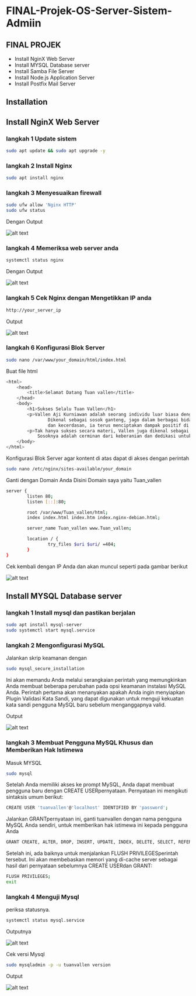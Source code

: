 # FINAL-Projek-OS-Server-Sistem-Admiin
## FINAL PROJEK

- Install NginX Web Server
- Install MYSQL Database server
- Install Samba File Server
- Install Node.js Application Server
- Install Postfix Mail Server

## Installation

## Install NginX Web Server
### langkah 1 Update sistem
```sh
sudo apt update && sudo apt upgrade -y

```
### langkah 2 Install Nginx
```sh
sudo apt install nginx
```
### langkah 3 Menyesuaikan firewall
```sh
sudo ufw allow 'Nginx HTTP'
sudo ufw status
```
Dengan Output

![alt text](https://github.com/Tuanvallen/FINAL-Projek-OS-Server-Sistem-Admiin/blob/main/Foto%20Install%20Nginx/Hasil%20Output%20firewall.png?raw=true)

### langkah 4 Memeriksa web server anda
```sh
systemctl status nginx
```
Dengan Output

![alt text](https://github.com/Tuanvallen/FINAL-Projek-OS-Server-Sistem-Admiin/blob/main/Foto%20Install%20Nginx/Hasil%20Output%20Periksa%20web%20server.png?raw=true)

### langkah 5 Cek Nginx dengan Mengetikkan IP anda
```sh
http://your_server_ip
```
Output

![alt text](https://github.com/Tuanvallen/FINAL-Projek-OS-Server-Sistem-Admiin/blob/main/Foto%20Install%20Nginx/Hasil%20Nginx%20Web%20Server.png?raw=true)

### langkah 6 Konfigurasi Blok Server
```sh
sudo nano /var/www/your_domain/html/index.html
```
Buat file html 
```sh
<html>
    <head>
        <title>Selamat Datang Tuan vallen</title>
    </head>
    <body>
        <h1>Sukses Selalu Tuan Vallen</h1>
        <p>Vallen Aji Kurniawan adalah seorang individu luar biasa dengan segudang talenta.
                Dikenal sebagai sosok ganteng, jago dalam berbagai bidang, dan seorang miliarder, Vallen telah menginspirasi b>
                dan kecerdasan, ia terus menciptakan dampak positif di sekitarnya.<p><br>
        <p>Tak hanya sukses secara materi, Vallen juga dikenal sebagai pribadi yang ramah dan berwawasan luas.
            Sosoknya adalah cerminan dari keberanian dan dedikasi untuk selalu menjadi versi terbaik dari dirinya.<p>
    </body>
</html>
```
Konfigurasi Blok Server agar kontent di atas dapat di akses dengan perintah
```sh
sudo nano /etc/nginx/sites-available/your_domain
```
Ganti dengan Domain Anda Disini Domain saya yaitu Tuan_vallen

```sh
server {
        listen 80;
        listen [::]:80;

        root /var/www/Tuan_vallen/html;
        index index.html index.htm index.nginx-debian.html;

        server_name Tuan_vallen www.Tuan_vallen;

        location / {
                try_files $uri $uri/ =404;
        }
}
```
Cek kembali dengan IP Anda dan akan muncul seperti pada gambar berikut

![alt text](https://github.com/Tuanvallen/FINAL-Projek-OS-Server-Sistem-Admiin/blob/main/Foto%20Install%20Nginx/Hasil%20Web%20server%20Nginx.png?raw=true)


## Install MYSQL Database server

### langkah 1 Install mysql dan pastikan berjalan 
```sh
sudo apt install mysql-server
sudo systemctl start mysql.service
```

### langkah 2 Mengonfigurasi MySQL 
Jalankan skrip keamanan dengan
```sh
sudo mysql_secure_installation
```
Ini akan memandu Anda melalui serangkaian perintah yang memungkinkan Anda membuat beberapa perubahan pada opsi keamanan instalasi MySQL Anda. Perintah pertama akan menanyakan apakah Anda ingin menyiapkan Plugin Validasi Kata Sandi, yang dapat digunakan untuk menguji kekuatan kata sandi pengguna MySQL baru sebelum menganggapnya valid.

Output

![alt text](https://github.com/Tuanvallen/FINAL-Projek-OS-Server-Sistem-Admiin/blob/main/Foto%20Install%20MYSQL/Hasil%20Output%20Plugin%20validasi%20mysql.png?raw=true)

### langkah 3 Membuat Pengguna MySQL Khusus dan Memberikan Hak Istimewa
Masuk MYSQL 
```sh
sudo mysql
```

Setelah Anda memiliki akses ke prompt MySQL, Anda dapat membuat pengguna baru dengan CREATE USERpernyataan. Pernyataan ini mengikuti sintaksis umum berikut:
```sh
CREATE USER 'tuanvallen'@'localhost' IDENTIFIED BY 'password';
```

Jalankan GRANTpernyataan ini, ganti tuanvallen dengan nama pengguna MySQL Anda sendiri, untuk memberikan hak istimewa ini kepada pengguna Anda
```sh
GRANT CREATE, ALTER, DROP, INSERT, UPDATE, INDEX, DELETE, SELECT, REFERENCES, RELOAD on *.* TO 'tuanvallen'@'localhost' WITH GRANT OPTION;
```

Setelah ini, ada baiknya untuk menjalankan FLUSH PRIVILEGESperintah tersebut. Ini akan membebaskan memori yang di-cache server sebagai hasil dari pernyataan sebelumnya CREATE USERdan GRANT:
```sh
FLUSH PRIVILEGES;
exit
```

### langkah 4 Menguji Mysql
periksa statusnya.
```sh
systemctl status mysql.service
```
Outputnya

![alt text](https://github.com/Tuanvallen/FINAL-Projek-OS-Server-Sistem-Admiin/blob/main/Foto%20Install%20MYSQL/Hasil%20Output%20priksa%20status%20mysql.png?raw=true)

Cek versi Mysql
```sh
sudo mysqladmin -p -u tuanvallen version
```
Output

![alt text](https://github.com/Tuanvallen/FINAL-Projek-OS-Server-Sistem-Admiin/blob/main/Foto%20Install%20MYSQL/Hasil%20Output%20versi%20mysql.png?raw=true)
